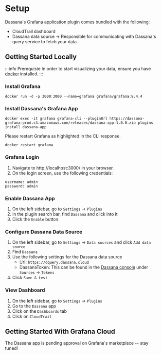 # Setup

Dassana's Grafana application plugin comes bundled with the following:

-   CloudTrail dashboard
-   Dassana data source -> Responsible for communicating with Dassana's query service to fetch your data.

## Getting Started Locally

:::info Prerequiste
In order to start visualizing your data, ensure you have [docker](https://docs.docker.com/get-docker/) installed.
:::

### Install Grafana

```
docker run -d -p 3000:3000 --name=grafana grafana/grafana:8.4.4
```

### Install Dassana's Grafana App

```
docker exec -it grafana grafana-cli --pluginUrl https://dassana-grafana-prod.s3.amazonaws.com/releases/dassana-app-1.0.0.zip plugins install dassana-app
```

Please restart Grafana as highlighted in the CLI response.

```
docker restart grafana
```

### Grafana Login

1. Navigate to http://localhost:3000/ in your browser.
2. On the login screen, use the following credentials:

```
username: admin
password: admin
```

### Enable Dassana App

1. On the left sidebar, go to `Settings` -> `Plugins`
1. In the plugin search bar, find `Dassana` and click into it
1. Click the `Enable` button

### Configure Dassana Data Source

1. On the left sidebar, go to `Settings` -> `Data sources` and click `Add data source`
2. Find `Dassana`
3. Use the following settings for the Dassana data source
    - Url: `https://dquery.dassana.cloud`
    - DassanaToken: This can be found in the [Dassana console](https://console.dassana.cloud) under `Sources` -> `Tokens`
4. Click `Save & test`

### View Dashboard

1. On the left sidebar, go to `Settings` -> `Plugins`
1. Go to the `Dassana` app
1. Click on the `Dashboards` tab
1. Click on `CloudTrail`

## Getting Started With Grafana Cloud

The Dassana app is pending approval on Grafana's marketplace -- stay tuned!

